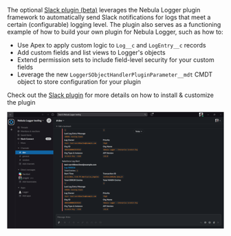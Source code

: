 The optional [Slack plugin (beta)](https://github.com/jongpie/NebulaLogger/tree/main/nebula-logger-plugins/Slack) leverages the Nebula Logger plugin framework to automatically send Slack notifications for logs that meet a certain (configurable) logging level. The plugin also serves as a functioning example of how to build your own plugin for Nebula Logger, such as how to:

- Use Apex to apply custom logic to `Log__c` and `LogEntry__c` records
- Add custom fields and list views to Logger's objects
- Extend permission sets to include field-level security for your custom fields
- Leverage the new `LoggerSObjectHandlerPluginParameter__mdt` CMDT object to store configuration for your plugin

Check out the [Slack plugin](https://github.com/jongpie/NebulaLogger/tree/main/nebula-logger-plugins/Slack) for more details on how to install & customize the plugin

![Slack plugin: notification](./images/slack-plugin-notification.png)
